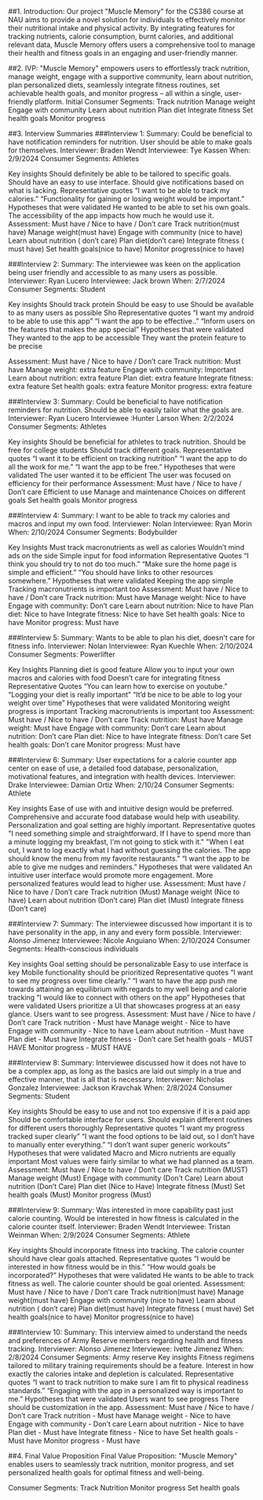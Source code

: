 ##1. Introduction: 
Our project "Muscle Memory" for the CS386 course at NAU aims to provide a novel solution for individuals to effectively monitor their nutritional intake and physical activity. By integrating features for tracking nutrients, calorie consumption, burnt calories, and additional relevant data, Muscle Memory offers users a comprehensive tool to manage their health and fitness goals in an engaging and user-friendly manner.

##2. IVP:
"Muscle Memory" empowers users to effortlessly track nutrition, manage weight, engage with a supportive community, learn about nutrition, plan personalized diets, seamlessly integrate fitness routines, set achievable health goals, and monitor progress – all within a single, user-friendly platform.
Initial Consumer Segments: 
Track nutrition
   	Manage weight
   	Engage with community
   	Learn about nutrition
   	Plan diet
   	Integrate fitness
   	Set health goals
	Monitor progress

##3. Interview Summaries
###Interview 1:
Summary: Could be beneficial to have notification reminders for nutrition. User should be able to make goals for themselves.
Interviewer: Braden Wendt
Interviewee: Tye Kassen
When: 2/9/2024
Consumer Segments: Athletes

Key insights
Should definitely be able to be tailored to specific goals.
Should have an easy to use interface.
Should give notifications based on what is lacking.
Representative quotes
“I want to be able to track my calories.”
“Functionality for gaining or losing weight would be important.”
Hypotheses that were validated
He wanted to be able to set his own goals.
The accessibility of the app impacts how much he would use it.
Assessment: Must have / Nice to have / Don’t care
   	Track nutrition(must have)
   	Manage weight(must have)
   	Engage with community (nice to have)
   	Learn about nutrition ( don’t care)
   	Plan diet(don’t care)
   	Integrate fitness ( must have)
   	Set health goals(nice to have)
	  Monitor progress(nice to have)
 
###Interview 2:
Summary: The interviewee was keen on the application being user friendly and accessible to as many users as possible.
Interviewer: Ryan Lucero
Interviewee: Jack brown
When: 2/7/2024
Consumer Segments: Student

Key insights
Should track protein
Should be easy to use
Should be available to as many users as possible
Sho
Representative quotes
“I want my android to be able to use this app”
“I want the app to be effective..”
“Inform users on the features that makes the app special”
Hypotheses that were validated
They wanted to the app to be accessible 
They want the protein feature to be precise


Assessment: Must have / Nice to have / Don’t care
    	Track nutrition: Must have
    	Manage weight: extra feature
    	Engage with community: Important
    	Learn about nutrition:  extra feature
    	Plan diet: extra feature
    	Integrate fitness:  extra feature
    	Set health goals:  extra feature
    	Monitor progress:  extra feature

###Interview 3:
Summary: Could be beneficial to have notification reminders for nutrition. Should be able to easily tailor what the goals are. 
Interviewer: Ryan Lucero
Interviewee :Hunter Larson
When: 2/2/2024
Consumer Segments: Athletes

Key insights
Should be beneficial for athletes to track nutrition.
Should be free for college students 
Should track different goals.
Representative quotes
“I want it to be efficient on tracking nutrition”
“I want the app to do all the work for me.”
“I want the app to be free.”
Hypotheses that were validated
The user wanted it to be efficient
The user was focused on efficiency for their performance 
Assessment: Must have / Nice to have / Don’t care
   	Efficient to use 
   	Manage and maintenance
   	Choices on different goals
   	Set health goals
	Monitor progress

###Interview 4:
Summary: I want to be able to track my calories and macros and input my own food.
Interviewer: Nolan
Interviewee: Ryan Morin
When: 2/10/2024
Consumer Segments: Bodybuilder
 
Key Insights
    	Must track macronutrients as well as calories
    	Wouldn’t mind ads on the side
    	Simple input for food information
Representative Quotes
    	“I think you should try to not do too much.”
    	“Make sure the home page is simple and efficient.”
    	“You should have links to other resources somewhere.”
Hypotheses that were validated
    	Keeping the app simple
    	Tracking macronutrients is important too
Assessment: Must have / Nice to have / Don’t care
    	Track nutrition: Must have
    	Manage weight: Nice to have
    	Engage with community: Don’t care
    	Learn about nutrition: Nice to have
    	Plan diet: Nice to have
    	Integrate fitness: Nice to have
    	Set health goals: Nice to have
    	Monitor progress: Must have
 
###Interview 5:
Summary: Wants to be able to plan his diet, doesn't care for fitness info.
Interviewer: Nolan
Interviewee: Ryan Kuechle
When: 2/10/2024
Consumer Segments: Powerlifter
 
Key Insights
    	Planning diet is good feature
    	Allow you to input your own macros and calories with food
    	Doesn’t care for integrating fitness
Representative Quotes
    	“You can learn how to exercise on youtube.”
    	“Logging your diet is really important”
    	“It’d be nice to be able to log your weight over time”
Hypotheses that were validated
    	Monitoring weight progress is important
    	Tracking macronutrients is important too
Assessment: Must have / Nice to have / Don’t care
    	Track nutrition: Must have
    	Manage weight: Must have
    	Engage with community: Don’t care
    	Learn about nutrition: Don’t care
    	Plan diet: Nice to have
    	Integrate fitness: Don’t care
    	Set health goals: Don’t care
    	Monitor progress: Must have

###Interview 6:
Summary: User expectations for a calorie counter app center on ease of use, a detailed food database, personalization, motivational features, and integration with health devices.
Interviewer: Drake
 Interviewee: Damian Ortiz
 When: 2/10/24
 Consumer Segments: Athlete
 
Key insights
Ease of use with and intuitive design would be preferred.
Comprehensive and accurate food database would help with useability.
Personalization and goal setting are highly important.
Representative quotes
"I need something simple and straightforward. If I have to spend more than a minute logging my breakfast, I'm not going to stick with it."
"When I eat out, I want to log exactly what I had without guessing the calories. The app should know the menu from my favorite restaurants."
“I want the app to be able to give me nudges and reminders.”
Hypotheses that were validated
An intuitive user interface would promote more engagement.
More personalized features would lead to higher use.
Assessment: Must have / Nice to have / Don’t care
Track nutrition (Must)
Manage weight (Nice to have)
Learn about nutrition (Don’t care)
Plan diet (Must)
Integrate fitness (Don’t care)

###Interview 7:
Summary: The interviewee discussed how important it is to have personality in the app, in any and every form possible.
Interviewer: Alonso Jimenez
Interviewee: Nicole Anguiano
When: 2/10/2024
Consumer Segments: Health-conscious individuals 

Key insights
Goal setting should be personalizable 
Easy to use interface is key
Mobile functionality should be prioritized
Representative quotes
“I want to see my progress over time clearly.”
“I want to have the app push me towards attaining an equilibrium with regards to my well being and calorie tracking
“I would like to connect with others on the app”
Hypotheses that were validated
Users prioritize a UI that showcases progress at an easy glance.
Users want to see progress.
Assessment: Must have / Nice to have / Don’t care
   	Track nutrition - Must have
   	Manage weight - Nice to have
   	Engage with community - Nice to have
   	Learn about nutrition - Must have
   	Plan diet - Must have
   	Integrate fitness - Don’t care
   	Set health goals - MUST HAVE
	Monitor progress - MUST HAVE
 
###Interview 8:
Summary: Interviewee discussed how it does not have to be a complex app, as long as the basics are laid out simply in a true and effective manner, that is all that is necessary.
Interviewer: Nicholas Gonzalez
Interviewee: Jackson Kravchak
When: 2/8/2024
Consumer Segments: Student

Key insights
Should be easy to use and not too expensive if it is a paid app
Should be comfortable interface for users.
Should explain different routines for different users thoroughly
Representative quotes
“I want my progress tracked super clearly”
“I want the food options to be laid out, so I don’t have to manually enter everything.”
“I don’t want super generic workouts”
Hypotheses that were validated
Macro and Micro nutrients are equally important
Most values were fairly similar to what we had planned as a team.
Assessment: Must have / Nice to have / Don’t care
        Track nutrition (MUST)
        Manage weight (Must)
        Engage with community (Don’t Care)
        Learn about nutrition (Don’t Care)
        Plan diet (Nice to Have)
        Integrate fitness (Must)
        Set health goals (Must)
       	Monitor progress (Must)
        
###Interview 9:
Summary: Was interested in more capability past just calorie counting. Would be interested in how fitness is calculated in the calorie counter itself. 
Interviewer: Braden Wendt
Interviewee: Tristan Weinman
When: 2/9/2024
Consumer Segments: Athlete

Key insights
Should incorporate fitness into tracking.
The calorie counter should have clear goals attached.
Representative quotes
“I would be interested in how fitness would be in this.”
“How would goals be incorporated?”
Hypotheses that were validated
He wants to be able to track fitness as well.
The calorie counter should be goal oriented.
Assessment: Must have / Nice to have / Don’t care
   	Track nutrition(must have)
   	Manage weight(must have)
   	Engage with community (nice to have)
   	Learn about nutrition ( don’t care)
   	Plan diet(must have)
   	Integrate fitness ( must have)
   	Set health goals(nice to have)
	  Monitor progress(nice to have)

###Interview 10:
Summary: This interview aimed to understand the needs and preferences of Army Reserve members regarding health and fitness tracking.
Interviewer: Alonso Jimenez
Interviewee: Ivette Jimenez
When: 2/8/2024
Consumer Segments: Army reserve 
Key insights
Fitness regimens tailored to military training requirements should be a feature.
Interest in how exactly the calories intake and depletion is calculated.
Representative quotes
“I want to track nutrition to make sure I am fit to physical readiness standards.”
“Engaging with the app in a personalized way is important to me.”
Hypotheses that were validated
Users want to see progress
There should be customization in the app.
Assessment: Must have / Nice to have / Don’t care
   	Track nutrition - Must have
   	Manage weight - Nice to have
   	Engage with community - Don’t care
   	Learn about nutrition - Nice to have
   	Plan diet - Must have
   	Integrate fitness - Nice to have
   	Set health goals - Must have
	Monitor progress - Must have

##4. Final Value Proposition
Final Value Proposition: "Muscle Memory" enables users to seamlessly track nutrition, monitor progress, and set personalized health goals for optimal fitness and well-being.


Consumer Segments:
	Track Nutrition
	Monitor progress
	Set health goals
